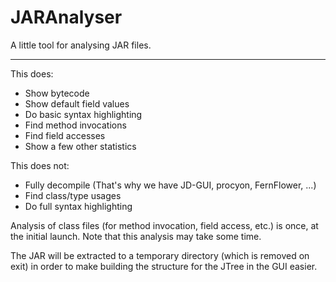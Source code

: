 # JARAnalyser

A little tool for analysing JAR files.

--------

This does:

 * Show bytecode
 * Show default field values
 * Do basic syntax highlighting
 * Find method invocations
 * Find field accesses
 * Show a few other statistics

This does not:

 * Fully decompile (That's why we have JD-GUI, procyon, FernFlower, ...)
 * Find class/type usages
 * Do full syntax highlighting

Analysis of class files (for method invocation, field access, etc.) is once, at the initial launch. Note that this analysis may take some time.

The JAR will be extracted to a temporary directory (which is removed on exit) in order to make building the structure for the JTree in the GUI easier.
